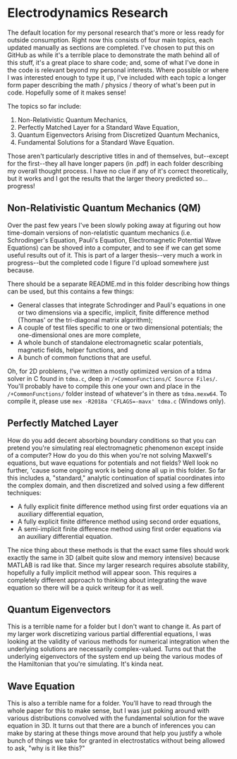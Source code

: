 # Electrodynamics Research
The default location for my personal research that's more or less ready for outside consumption.  Right now this consists of four main topics, each updated manually as sections are completed.  I've chosen to put this on GitHub as while it's a terrible place to demonstrate the math behind all of this stuff, it's a great place to share code; and, some of what I've done in the code is relevant beyond my personal interests.  Where possible or where I was interested enough to type it up, I've included with each topic a longer form paper describing the math / physics / theory of what's been put in code.  Hopefully some of it makes sense!

The topics so far include:

1. Non-Relativistic Quantum Mechanics,
2. Perfectly Matched Layer for a Standard Wave Equation,
3. Quantum Eigenvectors Arising from Discretized Quantum Mechanics,
4. Fundamental Solutions for a Standard Wave Equation.

Those aren't particularly descriptive titles in and of themselves, but--except for the first--they all have longer papers (in .pdf) in each folder describing my overall thought process.  I have no clue if any of it's correct theoretically, but it works and I got the results that the larger theory predicted so... progress!

## Non-Relativistic Quantum Mechanics (QM)
Over the past few years I've been slowly poking away at figuring out how time-domain versions of non-relatistic quantum mechanics (i.e. Schrodinger's Equation, Pauli's Equation, Electromagnetic Potential Wave Equations) can be shoved into a computer, and to see if we can get some useful results out of it.  This is part of a larger thesis--very much a work in progress--but the completed code I figure I'd upload somewhere just because.

There should be a separate README.md in this folder describing how things can be used, but this contains a few things: 

- General classes that integrate Schrodinger and Pauli's equations in one or two dimensions via a specific, implicit, finite difference method (Thomas' or the tri-diagonal matrix algorithm);
- A couple of test files specific to one or two dimensional potentials; the one-dimensional ones are more complete,
- A whole bunch of standalone electromagnetic scalar potentials, magnetic fields, helper functions, and
- A bunch of common functions that are useful.

Oh, for 2D problems, I've written a mostly optimized version of a tdma solver in C found in `tdma.c`, deep in `/+CommonFunctions/C Source Files/`.  You'll probably have to compile this one your own and place in the `/+CommonFunctions/` folder instead of whatever's in there as `tdma.mexw64`.  To compile it, please use `mex -R2018a 'CFLAGS=-mavx' tdma.c` (Windows only).

## Perfectly Matched Layer
How do you add decent absorbing boundary conditions so that you can pretend you're simulating real electromagnetic phenomenon except inside of a computer?  How do you do this when you're not solving Maxwell's equations, but wave equations for potentials and not fields?  Well look no further, 'cause some ongoing work is being done all up in this folder.  So far this includes a, "standard," analytic continuation of spatial coordinates into the complex domain, and then discretized and solved using a few different techniques:

- A fully explicit finite difference method using first order equations via an auxiliary differential equation,
- A fully explicit finite difference method using second order equations,
- A semi-implicit finite difference method using first order equations via an auxiliary differential equation.

The nice thing about these methods is that the exact same files should work exactly the same in 3D (albeit quite slow and memory intensive) because MATLAB is rad like that.  Since my larger research requires absolute stability, hopefully a fully implicit method will appear soon.  This requires a completely different approach to thinking about integrating the wave equation so there will be a quick writeup for it as well.

## Quantum Eigenvectors
This is a terrible name for a folder but I don't want to change it.  As part of my larger work discretizing various partial differential equations, I was looking at the validity of various methods for numerical integration when the underlying solutions are necessarily complex-valued.  Turns out that the underlying eigenvectors of the system end up being the various modes of the Hamiltonian that you're simulating.  It's kinda neat.

## Wave Equation
This is also a terrible name for a folder.  You'll have to read through the whole paper for this to make sense, but I was just poking around with various distributions convolved with the fundamental solution for the wave equation in 3D.  It turns out that there are a bunch of inferences you can make by staring at these things move around that help you justify a whole bunch of things we take for granted in electrostatics without being allowed to ask, "why is it like this?"
